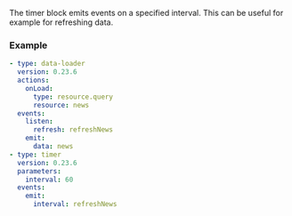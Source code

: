 The timer block emits events on a specified interval. This can be useful for example for refreshing
data.

### Example

```yaml
- type: data-loader
  version: 0.23.6
  actions:
    onLoad:
      type: resource.query
      resource: news
  events:
    listen:
      refresh: refreshNews
    emit:
      data: news
- type: timer
  version: 0.23.6
  parameters:
    interval: 60
  events:
    emit:
      interval: refreshNews
```
